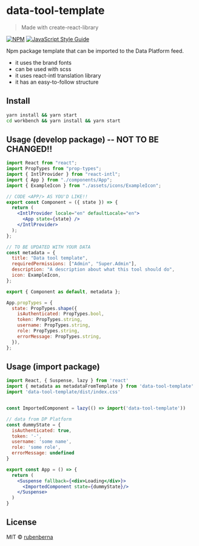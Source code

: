 # data-tool-template

> Made with create-react-library

[![NPM](https://img.shields.io/npm/v/data-tool-template.svg)](https://www.npmjs.com/package/data-tool-template) [![JavaScript Style Guide](https://img.shields.io/badge/code_style-standard-brightgreen.svg)](https://standardjs.com)

Npm package template that can be imported to the Data Platform feed.

- it uses the brand fonts
- can be used with scss
- it uses react-intl translation library
- it has an easy-to-follow structure


## Install

```bash
yarn install && yarn start
cd workbench && yarn install && yarn start
```

## Usage (develop package) -- NOT TO BE CHANGED!!

```jsx
import React from "react";
import PropTypes from "prop-types";
import { IntlProvider } from "react-intl";
import { App } from "./components/App";
import { ExampleIcon } from "./assets/icons/ExampleIcon";

// CODE <APP/> AS YOU'D LIKE!!
export const Component = ({ state }) => {
  return (
    <IntlProvider locale="en" defaultLocale="en">
      <App state={state} />
    </IntlProvider>
  );
};

// TO BE UPDATED WITH YOUR DATA
const metadata = {
  title: "Data tool template",
  requiredPermissions: ["Admin", "Super.Admin"],
  description: "A description about what this tool should do",
  icon: ExampleIcon,
};

export { Component as default, metadata };

App.propTypes = {
  state: PropTypes.shape({
    isAuthenticated: PropTypes.bool,
    token: PropTypes.string,
    username: PropTypes.string,
    role: PropTypes.string,
    errorMessage: PropTypes.string,
  }),
};
```

## Usage (import package)

```jsx
import React, { Suspense, lazy } from 'react'
import { metadata as metadataFromTemplate } from 'data-tool-template'
import 'data-tool-template/dist/index.css'


const ImportedComponent = lazy(() => import('data-tool-template'))

// data from DP Platform
const dummyState = {
  isAuthenticated: true,
  token: '-',
  username: 'some name',
  role: 'some role',
  errorMessage: undefined
}

export const App = () => {
  return (
    <Suspense fallback={<div>Loading</div>}>
      <ImportedComponent state={dummyState}/>
    </Suspense>
  )
}
```

## License

MIT © [rubenberna](https://github.com/rubenberna)
